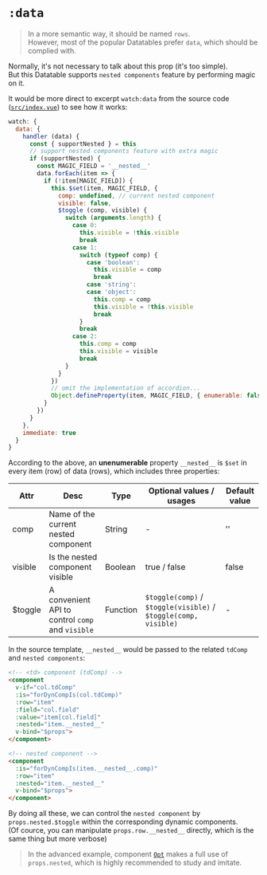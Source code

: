 # `:data`

> In a more semantic way, it should be named `rows`.  
> However, most of the popular Datatables prefer `data`, which should be complied with.

Normally, it's not necessary to talk about this prop (it's too simple).  
But this Datatable supports `nested components` feature by performing magic on it.

It would be more direct to excerpt `watch:data` from the source code ([`src/index.vue`](https://github.com/LaravelDaily/vue2-datatable/blob/master/src/index.vue)) to see how it works:

```js
watch: {
  data: {
    handler (data) {
      const { supportNested } = this
      // support nested components feature with extra magic
      if (supportNested) {
        const MAGIC_FIELD = '__nested__'
        data.forEach(item => {
          if (!item[MAGIC_FIELD]) {
            this.$set(item, MAGIC_FIELD, {
              comp: undefined, // current nested component
              visible: false,
              $toggle (comp, visible) {
                switch (arguments.length) {
                  case 0:
                    this.visible = !this.visible
                    break
                  case 1:
                    switch (typeof comp) {
                      case 'boolean':
                        this.visible = comp
                        break
                      case 'string':
                      case 'object':
                        this.comp = comp
                        this.visible = !this.visible
                        break
                    }
                    break
                  case 2:
                    this.comp = comp
                    this.visible = visible
                    break
                }
              }
            })
            // omit the implementation of accordion...
            Object.defineProperty(item, MAGIC_FIELD, { enumerable: false })
          }
        })
      }
    },
    immediate: true
  }
}
```

According to the above, an **unenumerable** property `__nested__`  is `$set` in every item (row) of data (rows), which includes three properties:

| Attr | Desc | Type | Optional values / usages | Default value |
|---|---|---|---|---|
| comp | Name of the current nested component | String | - | '' |
| visible | Is the nested component visible | Boolean | true / false | false |
| $toggle | A convenient API to control `comp` and `visible` | Function | `$toggle(comp)` / `$toggle(visible)` / `$toggle(comp, visible)` | - |

In the source template, `__nested__` would be passed to the related `tdComp` and `nested components`:

```html
<!-- <td> component (tdComp) -->
<component
  v-if="col.tdComp"
  :is="forDynCompIs(col.tdComp)"
  :row="item"
  :field="col.field"
  :value="item[col.field]"
  :nested="item.__nested__"
  v-bind="$props">
</component>

<!-- nested component -->
<component
  :is="forDynCompIs(item.__nested__.comp)"
  :row="item"
  :nested="item.__nested__"
  v-bind="$props">
</component>
```

By doing all these, we can control the `nested component` by `props.nested.$toggle` within the corresponding dynamic components.  
(Of cource, you can manipulate `props.row.__nested__` directly, which is the same thing but more verbose)

> In the advanced example, component [`Opt`](https://github.com/LaravelDaily/vue2-datatable/blob/master/examples/src/Advanced/comps/td-Opt.vue) makes a full use of `props.nested`, which is highly recommended to study and imitate.

